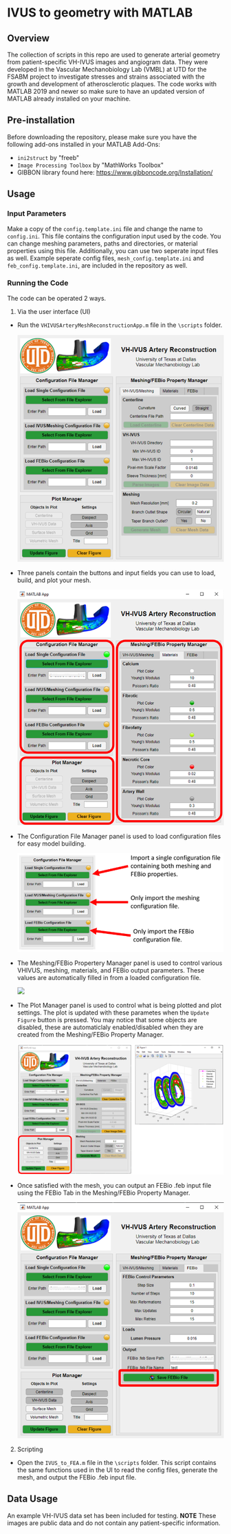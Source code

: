 # IVUS to geometry with MATLAB

## Overview
The collection of scripts in this repo are used to generate arterial geometry from patient-specific VH-IVUS images and angiogram data. They were developed in the Vascular Mechanobiology Lab (VMBL) at UTD for the FSABM project to investigate stresses and strains associated with the growth and development of atherosclerotic plaques.  The code works with MATLAB 2019 and newer so make sure to have an updated version of MATLAB already installed on your machine.

## Pre-installation
Before downloading the repository, please make sure you have the following add-ons installed in your MATLAB Add-Ons:
- `ini2struct` by "freeb"
- `Image Processing Toolbox` by "MathWorks Toolbox"
- GIBBON library found here: https://www.gibboncode.org/Installation/

## Usage
### Input Parameters
Make a copy of the `config.template.ini` file and change the name to `config.ini`. This file contains the configuration input used by the code. You can change meshing parameters, paths and directories, or material properties using this file. Additionally, you can use two seperate input files as well. Example seperate config files, `mesh_config.template.ini` and `feb_config.template.ini`, are included in the repository as well.

### Running the Code
The code can be operated 2 ways.
1) Via the user interface (UI)
- Run the `VHIVUSArteryMeshReconstructionApp.m` file in the `\scripts` folder.

	![](./images/StartScreen.png)
	
- Three panels contain the buttons and input fields you can use to load, build, and plot your mesh.

	![](./images/UIPanes.png)
	
- The Configuration File Manager panel is used to load configuration files for easy model building.

	![](./images/ConfigurationLoading.png)
	
- The Meshing/FEBio Propertery Manager panel is used to control various VHIVUS, meshing, materials, and FEBio output parameters. These values are automatically filled in from a loaded configuration file.

	![](./images/MeshingFEBioPropertyManager.png)
	
- The Plot Manager panel is used to control what is being plotted and plot settings. The plot is updated with these parametes when the `Update Figure` button is pressed. You may notice that some objects are disabled, these are automaticlaly enabled/disabled when they are created from the Meshing/FEBio Property Manager.

	![](./images/PlotManager.png)
	
- Once satisfied with the mesh, you can output an FEBio .feb input file using the FEBio Tab in the Meshing/FEBio Property Manager.

	![](./images/FEBioOutput.png)

2) Scripting
- Open the `IVUS_to_FEA.m` file in the `\scripts` folder. This script contains the same functions used in the UI to read the config files, generate the mesh, and output the FEBio .feb input file.

## Data Usage
An example VH-IVUS data set has been included for testing. **NOTE** These images are public data and do not contain any patient-specific information.

